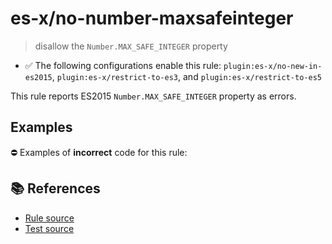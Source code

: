 # es-x/no-number-maxsafeinteger
> disallow the `Number.MAX_SAFE_INTEGER` property

- ✅ The following configurations enable this rule: `plugin:es-x/no-new-in-es2015`, `plugin:es-x/restrict-to-es3`, and `plugin:es-x/restrict-to-es5`

This rule reports ES2015 `Number.MAX_SAFE_INTEGER` property as errors.

## Examples

⛔ Examples of **incorrect** code for this rule:

<eslint-playground type="bad" code="/*eslint es-x/no-number-maxsafeinteger: error */
const b = Number.MAX_SAFE_INTEGER
" />

## 📚 References

- [Rule source](https://github.com/ota-meshi/eslint-plugin-es-x/blob/v5.0.0/lib/rules/no-number-maxsafeinteger.js)
- [Test source](https://github.com/ota-meshi/eslint-plugin-es-x/blob/v5.0.0/tests/lib/rules/no-number-maxsafeinteger.js)
